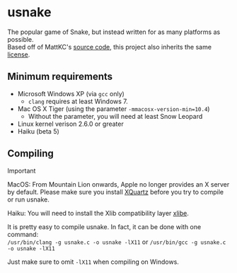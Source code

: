 # usnake
The popular game of Snake, but instead written for as many platforms as possible. <br>
Based off of MattKC's [source code](https://mattkc.com/etc/snakeqr), this project also inherits the same [license](/LICENSE).

## Minimum requirements
- Microsoft Windows XP (via `gcc` only)
  - `clang` requires at least Windows 7.
- Mac OS X Tiger (using the parameter `-mmacosx-version-min=10.4`)
  - Without the parameter, you will need at least Snow Leopard
- Linux kernel verison 2.6.0 or greater
- Haiku (beta 5)

## Compiling
> [!IMPORTANT]
> MacOS: From Mountain Lion onwards, Apple no longer provides an X server by default. Please make sure you install [XQuartz](https://www.xquartz.org/) before you try to compile or run usnake.
>
> Haiku: You will need to install the Xlib compatibility layer [xlibe](https://depot.haiku-os.org/#!/?bcguid=bc1-FWRS&repos=haikuports&arch=x86_64&incldev=true&onlynatv=false&viewcrttyp=ALL&srchexpr=xlibe).

It is pretty easy to compile usnake. In fact, it can be done with one command: <br>
`/usr/bin/clang -g usnake.c -o usnake -lX11` or `/usr/bin/gcc -g usnake.c -o usnake -lX11`

Just make sure to omit `-lX11` when compiling on Windows.
